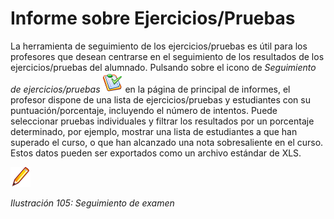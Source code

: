 # Informe sobre Ejercicios/Pruebas

La herramienta de seguimiento de los ejercicios/pruebas es útil para los profesores que desean centrarse en el seguimiento de los resultados de los ejercicios/pruebas del alumnado. Pulsando sobre el icono de _Seguimiento de ejercicios/pruebas_ ![](../../.gitbook/assets/graphics56%20%284%29.png) en la página de principal de informes, el profesor dispone de una lista de ejercicios/pruebas y estudiantes con su puntuación/porcentaje, incluyendo el número de intentos. Puede seleccionar pruebas individuales y filtrar los resultados por un porcentaje determinado, por ejemplo, mostrar una lista de estudiantes a que han superado el curso, o que han alcanzado una nota sobresaliente en el curso. Estos datos pueden ser exportados como un archivo estándar de XLS.

![](../../.gitbook/assets/graficos88%20%287%29.png)

_Ilustración 105: Seguimiento de examen_

